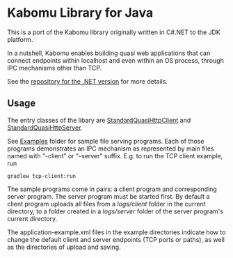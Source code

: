 # Kabomu Library for Java

This is a port of the Kabomu library originally written in C#.NET to the JDK platform.

In a nutshell, Kabomu enables building quasi web applications that can connect endpoints within localhost and even within an OS process, through IPC mechanisms other than TCP.

See the [repository for the .NET version](https://github.com/aaronicsubstances/cskabomu) for more details.

## Usage

The entry classes of the libary are [StandardQuasiHttpClient](https://github.com/aaronicsubstances/kabomu-java/blob/master/lib/src/main/java/com/aaronicsubstances/kabomu/StandardQuasiHttpClient.java) and [StandardQuasiHttpServer](https://github.com/aaronicsubstances/kabomu-java/blob/master/lib/src/main/java/com/aaronicsubstances/kabomu/StandardQuasiHttpServer.java).

See [Examples](https://github.com/aaronicsubstances/kabomu-java/tree/master/examples) folder for sample file serving programs. Each of those programs demonstrates an IPC mechanism as represented by main files named with "-client" or "-server" suffix. E.g. to run the TCP client example, run

```
gradlew tcp-client:run
```

The sample programs come in pairs: a client program and corresponding server program. The server program must be started first. By default a client program uploads all files from a *logs/client* folder in the current directory, to a folder created in a *logs/server* folder of the server program's current directory.

The application-example.xml files in the example directories indicate how to change the default client and server endpoints (TCP ports or paths), as well as the directories of upload and saving.